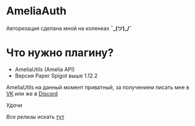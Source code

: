# AmeliaAuth
Авторизация сделана мной на коленках **¯\_(ツ)_/¯**

# Что нужно плагину?
- AmeliaUtils (Amelia API)
- Версия Paper Spigot выше 1.12.2


AmeliaUtils на данный момент приватный, за получением писать мне в <a href="https://vk.com/amelia.world">VK</a> или же в <a href="https://discord.gg/89aABYW">Discord</a>

*Удачи*

*Все релизы* искать <a href="https://github.com/Amelia-world/AmeliaAuth/releases">тут</a>
